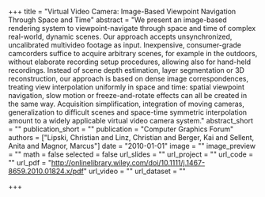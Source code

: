 +++
title = "Virtual Video Camera: Image-Based Viewpoint Navigation Through Space and Time"
abstract = "We present an image-based rendering system to viewpoint-navigate through space and time of complex real-world, dynamic scenes. Our approach accepts unsynchronized, uncalibrated multivideo footage as input. Inexpensive, consumer-grade camcorders suffice to acquire arbitrary scenes, for example in the outdoors, without elaborate recording setup procedures, allowing also for hand-held recordings. Instead of scene depth estimation, layer segmentation or 3D reconstruction, our approach is based on dense image correspondences, treating view interpolation uniformly in space and time: spatial viewpoint navigation, slow motion or freeze-and-rotate effects can all be created in the same way. Acquisition simplification, integration of moving cameras, generalization to difficult scenes and space-time symmetric interpolation amount to a widely applicable virtual video camera system."
abstract_short = ""
publication_short = ""
publication = "Computer Graphics Forum"
authors = ["Lipski, Christian and Linz, Christian and Berger, Kai and Sellent, Anita and Magnor, Marcus"]
date = "2010-01-01"
image = ""
image_preview = ""
math = false
selected = false
url_slides = ""
url_project = ""
url_code = ""
url_pdf = "http://onlinelibrary.wiley.com/doi/10.1111/j.1467-8659.2010.01824.x/pdf"
url_video = ""
url_dataset = ""

+++
